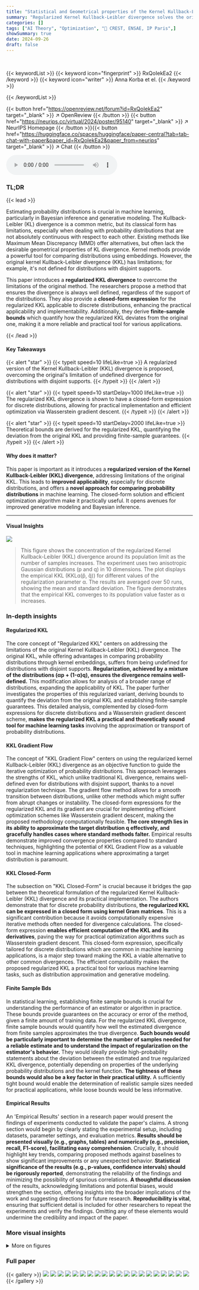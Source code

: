 ```yaml
---
title: "Statistical and Geometrical properties of the Kernel Kullback-Leibler divergence"
summary: "Regularized Kernel Kullback-Leibler divergence solves the original KKL's disjoint support limitation, enabling comparison of any probability distributions with a closed-form solution and efficient gra..."
categories: []
tags: ["AI Theory", "Optimization", "🏢 CREST, ENSAE, IP Paris",]
showSummary: true
date: 2024-09-26
draft: false
---
```


<br>

{{< keywordList >}}
{{< keyword icon="fingerprint" >}} RxQoIekEa2 {{< /keyword >}}
{{< keyword icon="writer" >}} Anna Korba et el. {{< /keyword >}}
 
{{< /keywordList >}}

{{< button href="https://openreview.net/forum?id=RxQoIekEa2" target="_blank" >}}
↗ OpenReview
{{< /button >}}
{{< button href="https://neurips.cc/virtual/2024/poster/95140" target="_blank" >}}
↗ NeurIPS Homepage
{{< /button >}}{{< button href="https://huggingface.co/spaces/huggingface/paper-central?tab=tab-chat-with-paper&paper_id=RxQoIekEa2&paper_from=neurips" target="_blank" >}}
↗ Chat
{{< /button >}}



<audio controls>
    <source src="https://ai-paper-reviewer.com/RxQoIekEa2/podcast.wav" type="audio/wav">
    Your browser does not support the audio element.
</audio>


### TL;DR


{{< lead >}}

Estimating probability distributions is crucial in machine learning, particularly in Bayesian inference and generative modeling.  The Kullback-Leibler (KL) divergence is a common metric, but its classical form has limitations, especially when dealing with probability distributions that are not absolutely continuous with respect to each other.  Existing methods like Maximum Mean Discrepancy (MMD) offer alternatives, but often lack the desirable geometrical properties of KL divergence. Kernel methods provide a powerful tool for comparing distributions using embeddings. However, the original kernel Kullback-Leibler divergence (KKL) has limitations; for example, it's not defined for distributions with disjoint supports.

This paper introduces a **regularized KKL divergence** to overcome the limitations of the original method. The researchers propose a method that ensures the divergence is always well defined, regardless of the support of the distributions.  They also provide a **closed-form expression** for the regularized KKL applicable to discrete distributions, enhancing the practical applicability and implementability. Additionally, they derive **finite-sample bounds** which quantify how the regularized KKL deviates from the original one, making it a more reliable and practical tool for various applications.

{{< /lead >}}


#### Key Takeaways

{{< alert "star" >}}
{{< typeit speed=10 lifeLike=true >}} A regularized version of the Kernel Kullback-Leibler (KKL) divergence is proposed, overcoming the original's limitation of undefined divergence for distributions with disjoint supports. {{< /typeit >}}
{{< /alert >}}

{{< alert "star" >}}
{{< typeit speed=10 startDelay=1000 lifeLike=true >}} The regularized KKL divergence is shown to have a closed-form expression for discrete distributions, allowing for practical implementation and efficient optimization via Wasserstein gradient descent. {{< /typeit >}}
{{< /alert >}}

{{< alert "star" >}}
{{< typeit speed=10 startDelay=2000 lifeLike=true >}} Theoretical bounds are derived for the regularized KKL, quantifying the deviation from the original KKL and providing finite-sample guarantees. {{< /typeit >}}
{{< /alert >}}

#### Why does it matter?
This paper is important as it introduces a **regularized version of the Kernel Kullback-Leibler (KKL) divergence**, addressing limitations of the original KKL.  This leads to **improved applicability**, especially for discrete distributions, and offers a **novel approach for comparing probability distributions** in machine learning. The closed-form solution and efficient optimization algorithm make it practically useful.  It opens avenues for improved generative modeling and Bayesian inference.

------
#### Visual Insights



![](https://ai-paper-reviewer.com/RxQoIekEa2/figures_7_1.jpg)

> This figure shows the concentration of the regularized Kernel Kullback-Leibler (KKL) divergence around its population limit as the number of samples increases.  The experiment uses two anisotropic Gaussian distributions (p and q) in 10 dimensions.  The plot displays the empirical KKL (KKLɑ(p̂, q̂)) for different values of the regularization parameter α.  The results are averaged over 50 runs, showing the mean and standard deviation.  The figure demonstrates that the empirical KKL converges to its population value faster as α increases.







### In-depth insights


#### Regularized KKL
The core concept of "Regularized KKL" centers on addressing the limitations of the original Kernel Kullback-Leibler (KKL) divergence.  The original KKL, while offering advantages in comparing probability distributions through kernel embeddings, suffers from being undefined for distributions with disjoint supports. **Regularization, achieved by a mixture of the distributions (αp + (1-α)q), ensures the divergence remains well-defined.** This modification allows for analysis of a broader range of distributions, expanding the applicability of KKL.  The paper further investigates the properties of this regularized variant, deriving bounds to quantify the deviation from the original KKL and establishing finite-sample guarantees.  This detailed analysis, complemented by closed-form expressions for discrete distributions and a Wasserstein gradient descent scheme, **makes the regularized KKL a practical and theoretically sound tool for machine learning tasks** involving the approximation or transport of probability distributions.

#### KKL Gradient Flow
The concept of "KKL Gradient Flow" centers on using the regularized kernel Kullback-Leibler (KKL) divergence as an objective function to guide the iterative optimization of probability distributions.  This approach leverages the strengths of KKL, which unlike traditional KL divergence, remains well-defined even for distributions with disjoint support, thanks to a novel regularization technique.  The gradient flow method allows for a smooth transition between distributions, unlike other methods which might suffer from abrupt changes or instability. The closed-form expressions for the regularized KKL and its gradient are crucial for implementing efficient optimization schemes like Wasserstein gradient descent, making the proposed methodology computationally feasible. **The core strength lies in its ability to approximate the target distribution q effectively, and gracefully handles cases where standard methods falter.**  Empirical results demonstrate improved convergence properties compared to standard techniques, highlighting the potential of KKL Gradient Flow as a valuable tool in machine learning applications where approximating a target distribution is paramount.

#### KKL Closed-Form
The subsection on "KKL Closed-Form" is crucial because it bridges the gap between the theoretical formulation of the regularized Kernel Kullback-Leibler (KKL) divergence and its practical implementation.  The authors demonstrate that for discrete probability distributions, **the regularized KKL can be expressed in a closed form using kernel Gram matrices**. This is a significant contribution because it avoids computationally expensive iterative methods often needed for divergence calculations.  The closed-form expression **enables efficient computation of the KKL and its derivatives**, paving the way for practical optimization algorithms such as Wasserstein gradient descent.  This closed-form expression, specifically tailored for discrete distributions which are common in machine learning applications, is a major step toward making the KKL a viable alternative to other common divergences. The efficient computability makes the proposed regularized KKL a practical tool for various machine learning tasks, such as distribution approximation and generative modeling.

#### Finite Sample Bds
In statistical learning, establishing finite sample bounds is crucial for understanding the performance of an estimator or algorithm in practice.  These bounds provide guarantees on the accuracy or error of the method, given a finite amount of training data.  For the regularized KKL divergence, finite sample bounds would quantify how well the estimated divergence from finite samples approximates the true divergence. **Such bounds would be particularly important to determine the number of samples needed for a reliable estimate and to understand the impact of regularization on the estimator's behavior.**  They would ideally provide high-probability statements about the deviation between the estimated and true regularized KKL divergence, potentially depending on properties of the underlying probability distributions and the kernel function. **The tightness of these bounds would also be a key factor in their practical utility.**  A sufficiently tight bound would enable the determination of realistic sample sizes needed for practical applications, while loose bounds would be less informative.

#### Empirical Results
An 'Empirical Results' section in a research paper would present the findings of experiments conducted to validate the paper's claims.  A strong section would begin by clearly stating the experimental setup, including datasets, parameter settings, and evaluation metrics.  **Results should be presented visually (e.g., graphs, tables) and numerically (e.g., precision, recall, F1-score), facilitating easy comprehension**.  Crucially, it should highlight key trends, comparing proposed methods against baselines to show significant improvements or any unexpected behavior.  **Statistical significance of the results (e.g., p-values, confidence intervals) should be rigorously reported**, demonstrating the reliability of the findings and minimizing the possibility of spurious correlations.  **A thoughtful discussion** of the results, acknowledging limitations and potential biases, would strengthen the section, offering insights into the broader implications of the work and suggesting directions for future research.  **Reproducibility is vital**, ensuring that sufficient detail is included for other researchers to repeat the experiments and verify the findings.  Omitting any of these elements would undermine the credibility and impact of the paper.


### More visual insights

<details>
<summary>More on figures
</summary>


![](https://ai-paper-reviewer.com/RxQoIekEa2/figures_8_1.jpg)

> This figure compares the performance of three different gradient flows (MMD, KALE, and KKL) in transporting a set of points to a target distribution shaped as three non-overlapping rings.  The images show the evolution of the point cloud at different time steps during the optimization process.  It visualizes how each method's gradient flow affects the distribution of the points over time.  The figure highlights the strengths and weaknesses of each approach in terms of approximating the target distribution.


![](https://ai-paper-reviewer.com/RxQoIekEa2/figures_25_1.jpg)

> The figure illustrates the concentration of the regularized Kernel Kullback-Leibler (KKL) divergence for empirical measures around its population limit as the number of samples increases. It shows the results obtained over 50 runs for different values of the regularization parameter α, with thick lines representing the average values. The distributions p and q are anisotropic Gaussian distributions with different means and variances. The figure demonstrates the convergence behavior of the empirical KKL towards its population counterpart, which is faster for larger values of α as predicted by the theoretical results.


![](https://ai-paper-reviewer.com/RxQoIekEa2/figures_26_1.jpg)

> This figure displays the evolution of the 2-Wasserstein distance (W2(p||q)) during the gradient descent in dimension d=10 for various parameters α.  The initial distribution p is a Gaussian, and the target distribution q is a mixture of two Gaussians.  The plot shows the average W2(p,q) over 10 runs, where the mean of p is randomly initialized for each run.  The figure illustrates how the convergence speed and the optimal Wasserstein distance at the end of the algorithm are affected by the choice of α.


![](https://ai-paper-reviewer.com/RxQoIekEa2/figures_26_2.jpg)

> This figure compares the performance of three different methods: MMD, KALE, and KKL, in transporting a set of points (initial distribution) to a target distribution shaped like three rings. The images show the evolution of the point distribution over time for each method.  The results demonstrate that KKL and KALE effectively move the points toward the target distribution, whereas MMD does not adequately capture the support of the target distribution. 


![](https://ai-paper-reviewer.com/RxQoIekEa2/figures_27_1.jpg)

> This figure compares the performance of three different methods: MMD, KALE, and KKL, in transporting a set of points (the source distribution) towards a target distribution shaped like three non-overlapping rings. The initial source distribution is a Gaussian distribution near the rings. The evolution of the distributions across different timesteps (T=0, T=2, T=30, T=60, T=99) is visualized, showing how the points are moved towards the target distribution over time using Wasserstein gradient descent.


</details>






### Full paper

{{< gallery >}}
<img src="https://ai-paper-reviewer.com/RxQoIekEa2/1.png" class="grid-w50 md:grid-w33 xl:grid-w25" />
<img src="https://ai-paper-reviewer.com/RxQoIekEa2/2.png" class="grid-w50 md:grid-w33 xl:grid-w25" />
<img src="https://ai-paper-reviewer.com/RxQoIekEa2/3.png" class="grid-w50 md:grid-w33 xl:grid-w25" />
<img src="https://ai-paper-reviewer.com/RxQoIekEa2/4.png" class="grid-w50 md:grid-w33 xl:grid-w25" />
<img src="https://ai-paper-reviewer.com/RxQoIekEa2/5.png" class="grid-w50 md:grid-w33 xl:grid-w25" />
<img src="https://ai-paper-reviewer.com/RxQoIekEa2/6.png" class="grid-w50 md:grid-w33 xl:grid-w25" />
<img src="https://ai-paper-reviewer.com/RxQoIekEa2/7.png" class="grid-w50 md:grid-w33 xl:grid-w25" />
<img src="https://ai-paper-reviewer.com/RxQoIekEa2/8.png" class="grid-w50 md:grid-w33 xl:grid-w25" />
<img src="https://ai-paper-reviewer.com/RxQoIekEa2/9.png" class="grid-w50 md:grid-w33 xl:grid-w25" />
<img src="https://ai-paper-reviewer.com/RxQoIekEa2/10.png" class="grid-w50 md:grid-w33 xl:grid-w25" />
<img src="https://ai-paper-reviewer.com/RxQoIekEa2/11.png" class="grid-w50 md:grid-w33 xl:grid-w25" />
<img src="https://ai-paper-reviewer.com/RxQoIekEa2/12.png" class="grid-w50 md:grid-w33 xl:grid-w25" />
<img src="https://ai-paper-reviewer.com/RxQoIekEa2/13.png" class="grid-w50 md:grid-w33 xl:grid-w25" />
<img src="https://ai-paper-reviewer.com/RxQoIekEa2/14.png" class="grid-w50 md:grid-w33 xl:grid-w25" />
<img src="https://ai-paper-reviewer.com/RxQoIekEa2/15.png" class="grid-w50 md:grid-w33 xl:grid-w25" />
<img src="https://ai-paper-reviewer.com/RxQoIekEa2/16.png" class="grid-w50 md:grid-w33 xl:grid-w25" />
<img src="https://ai-paper-reviewer.com/RxQoIekEa2/17.png" class="grid-w50 md:grid-w33 xl:grid-w25" />
<img src="https://ai-paper-reviewer.com/RxQoIekEa2/18.png" class="grid-w50 md:grid-w33 xl:grid-w25" />
<img src="https://ai-paper-reviewer.com/RxQoIekEa2/19.png" class="grid-w50 md:grid-w33 xl:grid-w25" />
<img src="https://ai-paper-reviewer.com/RxQoIekEa2/20.png" class="grid-w50 md:grid-w33 xl:grid-w25" />
{{< /gallery >}}
